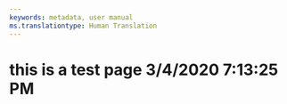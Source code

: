 ```yaml
---
keywords: metadata, user manual
ms.translationtype: Human Translation
---
```

# this is a test page 3/4/2020 7:13:25 PM